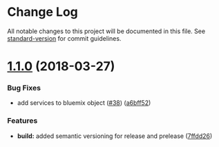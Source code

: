 # Change Log

All notable changes to this project will be documented in this file. See [standard-version](https://github.com/conventional-changelog/standard-version) for commit guidelines.

<a name="1.1.0"></a>
# [1.1.0](https://github.com/ibm-developer/generator-nodeserver/compare/v1.0.11...v1.1.0) (2018-03-27)


### Bug Fixes

* add services to bluemix object ([#38](https://github.com/ibm-developer/generator-nodeserver/issues/38)) ([a6bff52](https://github.com/ibm-developer/generator-nodeserver/commit/a6bff52))


### Features

* **build:** added semantic versioning for release and prelease ([7ffdd26](https://github.com/ibm-developer/generator-nodeserver/commit/7ffdd26))
